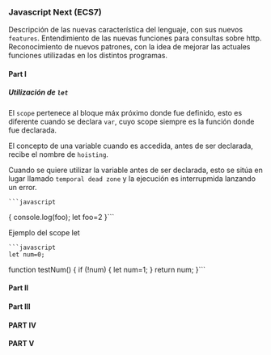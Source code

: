 ### Javascript Next (ECS7)

   Descripción de las nuevas característica del lenguaje, con sus nuevos `features`.
   Entendimiento de las nuevas funciones para consultas sobre http.
   Reconocimiento de nuevos patrones, con la idea de mejorar las actuales funciones utilizadas en los distintos programas.


#### Part I

##### Utilización de `let`
El `scope` pertenece al bloque máx próximo donde fue definido, esto es diferente cuando
se declara `var`, cuyo scope siempre es la función donde fue declarada.
    
El concepto de una variable cuando es accedida, antes de ser declarada, recibe el nombre
de `hoisting`.
    
 Cuando se quiere utilizar la variable antes de ser declarada, esto se sitúa en lugar llamado
`temporal dead zone` y la ejecución es interrupmida lanzando un error.
        
        
    ```javascript
{
    console.log(foo);
    let foo=2
}```



Ejemplo del scope let
    
    ```javascript
    let num=0;
function testNum()
 {
  if (!num) {
       let num=1;
      }
      return num;
  }```


#### Part II



#### Part III



#### PART IV


#### PART V
 

